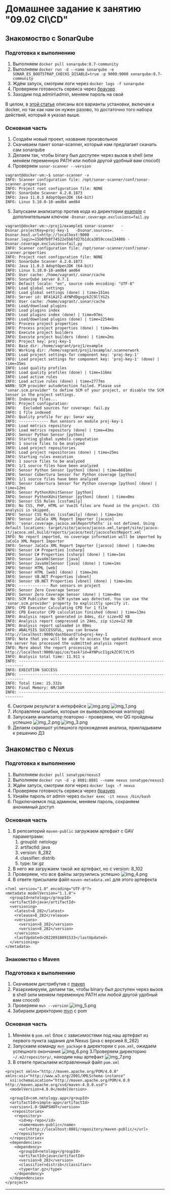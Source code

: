 # Домашнее задание к занятию "09.02 CI\CD"

## Знакомоство с SonarQube

### Подготовка к выполнению

1. Выполняем `docker pull sonarqube:8.7-community`
2. Выполняем `docker run -d --name sonarqube -e SONAR_ES_BOOTSTRAP_CHECKS_DISABLE=true -p 9000:9000 sonarqube:8.7-community`
3. Ждём запуск, смотрим логи через `docker logs -f sonarqube`
4. Проверяем готовность сервиса через [браузер](http://localhost:9000)
5. Заходим под admin\admin, меняем пароль на свой

В целом, в [этой статье](https://docs.sonarqube.org/latest/setup/install-server/) описаны все варианты установки, включая и docker, но так как нам он нужен разово, то достаточно того набора действий, который я указал выше.

### Основная часть

1. Создаём новый проект, название произвольное
2. Скачиваем пакет sonar-scanner, который нам предлагает скачать сам sonarqube
3. Делаем так, чтобы binary был доступен через вызов в shell (или меняем переменную PATH или любой другой удобный вам способ)
4. Проверяем `sonar-scanner --version`
```angular2html
vagrant@docker-vm:~$ sonar-scanner -v
INFO: Scanner configuration file: /opt/sonar-scanner/conf/sonar-scanner.properties
INFO: Project root configuration file: NONE
INFO: SonarQube Scanner 4.2.0.1873
INFO: Java 11.0.3 AdoptOpenJDK (64-bit)
INFO: Linux 5.10.0-18-amd64 amd64
```
5. Запускаем анализатор против кода из директории [example](./example) с дополнительным ключом `-Dsonar.coverage.exclusions=fail.py`
```angular2html
vagrant@docker-vm:~/proj1/example$ sonar-scanner   -Dsonar.projectKey=proj-key-1   -Dsonar.sources=.   -Dsonar.host.url=http://localhost:9000   -Dsonar.login=15b0fb9f74522e5b6fd27b1dca3059ccea13480b -Dsonar.coverage.exclusions=fail.py
INFO: Scanner configuration file: /opt/sonar-scanner/conf/sonar-scanner.properties
INFO: Project root configuration file: NONE
INFO: SonarQube Scanner 4.2.0.1873
INFO: Java 11.0.3 AdoptOpenJDK (64-bit)
INFO: Linux 5.10.0-18-amd64 amd64
INFO: User cache: /home/vagrant/.sonar/cache
INFO: SonarQube server 8.7.1
INFO: Default locale: "en", source code encoding: "UTF-8"
INFO: Load global settings
INFO: Load global settings (done) | time=151ms
INFO: Server id: BF41A1F2-AYNPdDgxgzkZC9llYGZs
INFO: User cache: /home/vagrant/.sonar/cache
INFO: Load/download plugins
INFO: Load plugins index
INFO: Load plugins index (done) | time=97ms
INFO: Load/download plugins (done) | time=2254ms
INFO: Process project properties
INFO: Process project properties (done) | time=9ms
INFO: Execute project builders
INFO: Execute project builders (done) | time=2ms
INFO: Project key: proj-key-1
INFO: Base dir: /home/vagrant/proj1/example
INFO: Working dir: /home/vagrant/proj1/example/.scannerwork
INFO: Load project settings for component key: 'proj-key-1'
INFO: Load project settings for component key: 'proj-key-1' (done) | time=35ms
INFO: Load quality profiles
INFO: Load quality profiles (done) | time=116ms
INFO: Load active rules
INFO: Load active rules (done) | time=2777ms
WARN: SCM provider autodetection failed. Please use "sonar.scm.provider" to define SCM of your project, or disable the SCM Sensor in the project settings.
INFO: Indexing files...
INFO: Project configuration:
INFO:   Excluded sources for coverage: fail.py
INFO: 1 file indexed
INFO: Quality profile for py: Sonar way
INFO: ------------- Run sensors on module proj-key-1
INFO: Load metrics repository
INFO: Load metrics repository (done) | time=43ms
INFO: Sensor Python Sensor [python]
INFO: Starting global symbols computation
INFO: 1 source files to be analyzed
INFO: Load project repositories
INFO: Load project repositories (done) | time=25ms
INFO: Starting rules execution
INFO: 1 source files to be analyzed
INFO: 1/1 source files have been analyzed
INFO: Sensor Python Sensor [python] (done) | time=6681ms
INFO: Sensor Cobertura Sensor for Python coverage [python]
INFO: 1/1 source files have been analyzed
INFO: Sensor Cobertura Sensor for Python coverage [python] (done) | time=12ms
INFO: Sensor PythonXUnitSensor [python]
INFO: Sensor PythonXUnitSensor [python] (done) | time=0ms
INFO: Sensor CSS Rules [cssfamily]
INFO: No CSS, PHP, HTML or VueJS files are found in the project. CSS analysis is skipped.
INFO: Sensor CSS Rules [cssfamily] (done) | time=1ms
INFO: Sensor JaCoCo XML Report Importer [jacoco]
INFO: 'sonar.coverage.jacoco.xmlReportPaths' is not defined. Using default locations: target/site/jacoco/jacoco.xml,target/site/jacoco-it/jacoco.xml,build/reports/jacoco/test/jacocoTestReport.xml
INFO: No report imported, no coverage information will be imported by JaCoCo XML Report Importer
INFO: Sensor JaCoCo XML Report Importer [jacoco] (done) | time=3ms
INFO: Sensor C# Properties [csharp]
INFO: Sensor C# Properties [csharp] (done) | time=1ms
INFO: Sensor JavaXmlSensor [java]
INFO: Sensor JavaXmlSensor [java] (done) | time=1ms
INFO: Sensor HTML [web]
INFO: Sensor HTML [web] (done) | time=2ms
INFO: Sensor VB.NET Properties [vbnet]
INFO: Sensor VB.NET Properties [vbnet] (done) | time=1ms
INFO: ------------- Run sensors on project
INFO: Sensor Zero Coverage Sensor
INFO: Sensor Zero Coverage Sensor (done) | time=0ms
INFO: SCM Publisher No SCM system was detected. You can use the 'sonar.scm.provider' property to explicitly specify it.
INFO: CPD Executor Calculating CPD for 1 file
INFO: CPD Executor CPD calculation finished (done) | time=13ms
INFO: Analysis report generated in 84ms, dir size=92 KB
INFO: Analysis report compressed in 24ms, zip size=12 KB
INFO: Analysis report uploaded in 80ms
INFO: ANALYSIS SUCCESSFUL, you can browse http://localhost:9000/dashboard?id=proj-key-1
INFO: Note that you will be able to access the updated dashboard once the server has processed the submitted analysis report
INFO: More about the report processing at http://localhost:9000/api/ce/task?id=AYNPucI1gzkZC9llYLY5
INFO: Analysis total time: 11.911 s
INFO: ------------------------------------------------------------------------
INFO: EXECUTION SUCCESS
INFO: ------------------------------------------------------------------------
INFO: Total time: 15.332s
INFO: Final Memory: 6M/34M
INFO: ------------------------------------------------------------------------
```
6. Смотрим результат в интерфейсе
![img.png](img.png)
![img_1.png](img_1.png)
7. Исправляем ошибки, которые он выявил(включая warnings)
8. Запускаем анализатор повторно - проверяем, что QG пройдены успешно
![img_2.png](img_2.png)
![img_3.png](img_3.png)
9. Делаем скриншот успешного прохождения анализа, прикладываем к решению ДЗ

## Знакомство с Nexus

### Подготовка к выполнению

1. Выполняем `docker pull sonatype/nexus3`
2. Выполняем `docker run -d -p 8081:8081 --name nexus sonatype/nexus3`
3. Ждём запуск, смотрим логи через `docker logs -f nexus`
4. Проверяем готовность сервиса через [бразуер](http://localhost:8081)
5. Узнаём пароль от admin через `docker exec -it nexus /bin/bash`
6. Подключаемся под админом, меняем пароль, сохраняем анонимный доступ

### Основная часть

1. В репозиторий `maven-public` загружаем артефакт с GAV параметрами:
   1. groupId: netology
   2. artifactId: java
   3. version: 8_282
   4. classifier: distrib
   5. type: tar.gz
2. В него же загружаем такой же артефакт, но с version: 8_102
3. Проверяем, что все файлы загрузились успешно
![img_4.png](img_4.png)
4. В ответе присылаем файл `maven-metadata.xml` для этого артефекта
```angular2html
<?xml version="1.0" encoding="UTF-8"?>
<metadata modelVersion="1.1.0">
  <groupId>netology</groupId>
  <artifactId>java</artifactId>
  <versioning>
    <latest>8_282</latest>
    <release>8_282</release>
    <versions>
      <version>8_102</version>
      <version>8_282</version>
    </versions>
    <lastUpdated>20220918091533</lastUpdated>
  </versioning>
</metadata>
```
### Знакомство с Maven

### Подготовка к выполнению

1. Скачиваем дистрибутив с [maven](https://maven.apache.org/download.cgi)
2. Разархивируем, делаем так, чтобы binary был доступен через вызов в shell (или меняем переменную PATH или любой другой удобный вам способ)
3. Проверяем `mvn --version`
![img_5.png](img_5.png)
4. Забираем директорию [mvn](./mvn) с pom

### Основная часть

1. Меняем в `pom.xml` блок с зависимостями под наш артефакт из первого пункта задания для Nexus (java с версией 8_282)
2. Запускаем команду `mvn package` в директории с `pom.xml`, ожидаем успешного окончания
![img_6.png](img_6.png)
3.Проверяем директорию `~/.m2/repository/`, находим наш артефакт
![img_7.png](img_7.png)
4. В ответе присылаем исправленный файл `pom.xml`
```angular2html
<project xmlns="http://maven.apache.org/POM/4.0.0" xmlns:xsi="http://www.w3.org/2001/XMLSchema-instance"
  xsi:schemaLocation="http://maven.apache.org/POM/4.0.0 http://maven.apache.org/xsd/maven-4.0.0.xsd">
  <modelVersion>4.0.0</modelVersion>
 
  <groupId>com.netology.app</groupId>
  <artifactId>simple-app</artifactId>
  <version>1.0-SNAPSHOT</version>
   <repositories>
    <repository>
      <id>my-repo</id>
      <name>maven-public</name>
      <url>http://localhost:8081/repository/maven-public/</url>
    </repository>
  </repositories>
  <dependencies>
    <dependency>
      <groupId>netology</groupId>
      <artifactId>java</artifactId>
      <version>8_282</version>
      <classifier>distrib</classifier>
      <type>tar.gz</type>
    </dependency>
  </dependencies>
</project>
```

---
